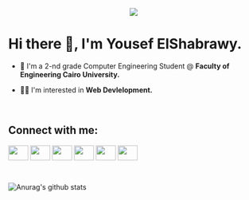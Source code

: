 <p align="center">
	<img src="bg.gif">
</p>

# Hi there 👋, I'm Yousef ElShabrawy.

- 🏫 I'm a 2-nd grade Computer Engineering Student @ **Faculty of Engineering Cairo University.**

- 👨‍💻 I'm interested in **Web Devlelopment.**



<br/>

## Connect with me:

<p align="left">
<a href="https://www.linkedin.com/in/yousef-elshabrawy-965a69197/" target="blank"><img align="center" src="https://cdn.jsdelivr.net/npm/simple-icons@3.0.1/icons/linkedin.svg" alt="" height="30" width="40" /></a>
<a href="https://www.facebook.com/profile.php?id=100009933968860" target="blank"><img align="center" src="https://cdn.jsdelivr.net/npm/simple-icons@3.0.1/icons/facebook.svg" alt="" height="30" width="40" /></a>
<a href=" https://www.instagram.com/s.h.a.b.r.a.w.y/" target="blank"><img align="center" src="https://cdn.jsdelivr.net/npm/simple-icons@3.0.1/icons/instagram.svg" alt="" height="30" width="40" /></a>
<a href="https://twitter.com/YousefElshabra2" target="blank"><img align="center" src="https://cdn.jsdelivr.net/npm/simple-icons@v3/icons/twitter.svg" alt="" height="30" width="40" /></a>
<a href="https://ask.fm/y_elshaprawy" target="blank"><img align="center" src="https://cdn.jsdelivr.net/npm/simple-icons@v3/icons/askfm.svg" alt="" height="30" width="40" /></a>
<a href="https://codeforces.com/profile/yousefatefelshabrawy" target="blank"><img align="center" src="https://cdn.jsdelivr.net/npm/simple-icons@3.0.1/icons/codeforces.svg" alt="" height="30" width="40" /></a>
</p>
<br/>


![Anurag's github stats](https://github-readme-stats.vercel.app/api?username=YousefElshabrawy&show_icons=true&theme=radical)

</details>

[twitter]: https://twitter.com/YousefElshabra2
[instagram]: https://www.instagram.com/s.h.a.b.r.a.w.y/
[linkedin]: https://www.linkedin.com/in/yousef-elshabrawy-965a69197/
[askfm]: https://ask.fm/y_elshaprawy
[facebook]: https://www.facebook.com/profile.php?id=100009933968860
[codeforces]: https://codeforces.com/profile/yousefatefelshabrawy
